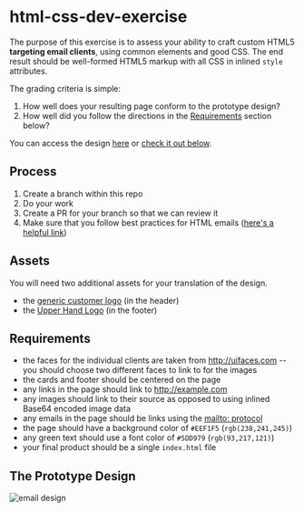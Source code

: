 # html-css-dev-exercise
The purpose of this exercise is to assess your ability to craft custom HTML5 **targeting email clients**, using common elements and good CSS. The end result should be well-formed HTML5 markup with all CSS in inlined `style` attributes.

The grading criteria is simple:
1. How well does your resulting page conform to the prototype design?
2. How well did you follow the directions in the [Requirements](https://github.com/upper-hand/html-css-dev-exercise/tree/master#requirements) section below?

You can access the design [here](https://s3.amazonaws.com/upperhand-dev/dev-exercises/uh_newbookings.jpg) or [check it out below](https://github.com/upper-hand/html-css-dev-exercise/tree/master#the-prototype-design).

## Process
1. Create a branch within this repo
2. Do your work
3. Create a PR for your branch so that we can review it
4. Make sure that you follow best practices for HTML emails ([here's a helpful link](https://gist.github.com/janogarcia/4977a2346cbc7e52334b))

## Assets
You will need two additional assets for your translation of the design.
- the [generic customer logo](https://s3.amazonaws.com/upperhand-dev/dev-exercises/generic-logo.jpg) (in the header)
- the [Upper Hand Logo](https://s3.amazonaws.com/upperhand-dev/dev-exercises/UH_Logo_Web.png) (in the footer)

## Requirements
- the faces for the individual clients are taken from http://uifaces.com -- you should choose two different faces to link to for the images
- the cards and footer should be centered on the page
- any links in the page should link to http://example.com
- any images should link to their source as opposed to using inlined Base64 encoded image data
- any emails in the page should be links using the [mailto: protocol](https://msdn.microsoft.com/en-us/library/aa767737(v=vs.85).aspx)
- the page should have a background color of `#EEF1F5` (`rgb(238,241,245)`)
- any green text should use a font color of `#5DD979` (`rgb(93,217,121)`)
- your final product should be a single `index.html` file

## The Prototype Design
![email design](https://s3.amazonaws.com/upperhand-dev/dev-exercises/uh_newbookings.jpg)
